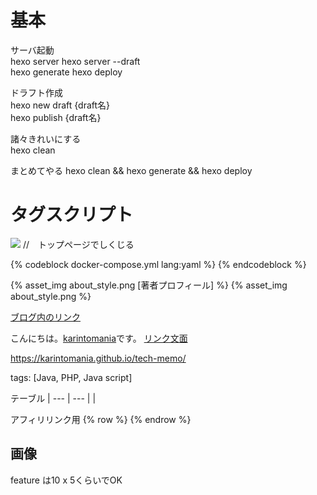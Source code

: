 # 基本

サーバ起動  
hexo server
hexo server --draft  
hexo generate
hexo deploy

ドラフト作成  
hexo new draft {draft名}  
hexo publish {draft名}    

諸々きれいにする  
hexo clean

まとめてやる
hexo clean && hexo generate && hexo deploy


# タグスクリプト
![](initializr.png) //　トップページでしくじる

{% codeblock docker-compose.yml lang:yaml %}
{% endcodeblock %}

{% asset_img about_style.png [著者プロフィール] %}
{% asset_img about_style.png %}

[ブログ内のリンク](/tech-memo/2020/04/2020-0415-hexoCheatsheet/)

こんにちは。[karintomania](https://twitter.com/karintozuki)です。
[リンク文面](https://orchid.run/wiki/learn )

https://karintomania.github.io/tech-memo/

tags: [Java, PHP, Java script]

テーブル
|
--- | ---
|
|

アフィリリンク用
{% row %}
{% endrow %}

## 画像
feature は10 x 5くらいでOK

